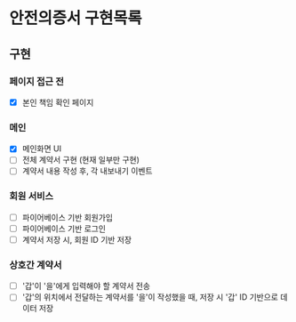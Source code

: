 # 안전의증서 구현목록

## 구현

### 페이지 접근 전
- [x] 본인 책임 확인 페이지

### 메인
- [x] 메인화면 UI
- [ ] 전체 계약서 구현 (현재 일부만 구현)
- [ ] 계약서 내용 작성 후, 각 내보내기 이벤트

### 회원 서비스
- [ ] 파이어베이스 기반 회원가입
- [ ] 파이어베이스 기반 로그인
- [ ] 계약서 저장 시, 회원 ID 기반 저장

### 상호간 계약서
- [ ] '갑'이 '을'에게 입력해야 할 계약서 전송
- [ ] '갑'의 위치에서 전달하는 계약서를 '을'이 작성했을 때, 저장 시 '갑' ID 기반으로 데이터 저장
